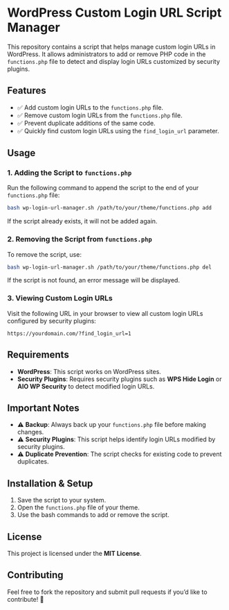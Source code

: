 # WordPress Custom Login URL Script Manager  

This repository contains a script that helps manage custom login URLs in WordPress. It allows administrators to add or remove PHP code in the `functions.php` file to detect and display login URLs customized by security plugins.  

## Features  
- ✅ Add custom login URLs to the `functions.php` file.  
- ✅ Remove custom login URLs from the `functions.php` file.  
- ✅ Prevent duplicate additions of the same code.  
- ✅ Quickly find custom login URLs using the `find_login_url` parameter.  

## Usage  

### 1. Adding the Script to `functions.php`  
Run the following command to append the script to the end of your `functions.php` file:  
```bash
bash wp-login-url-manager.sh /path/to/your/theme/functions.php add
```
If the script already exists, it will not be added again.  

### 2. Removing the Script from `functions.php`  
To remove the script, use:  
```bash
bash wp-login-url-manager.sh /path/to/your/theme/functions.php del
```
If the script is not found, an error message will be displayed.  

### 3. Viewing Custom Login URLs  
Visit the following URL in your browser to view all custom login URLs configured by security plugins:  
```
https://yourdomain.com/?find_login_url=1
```

## Requirements  
- **WordPress**: This script works on WordPress sites.  
- **Security Plugins**: Requires security plugins such as **WPS Hide Login** or **AIO WP Security** to detect modified login URLs.  

## Important Notes  
- ⚠ **Backup**: Always back up your `functions.php` file before making changes.  
- ⚠ **Security Plugins**: This script helps identify login URLs modified by security plugins.  
- ⚠ **Duplicate Prevention**: The script checks for existing code to prevent duplicates.  

## Installation & Setup  
1. Save the script to your system.  
2. Open the `functions.php` file of your theme.  
3. Use the bash commands to add or remove the script.  

## License  
This project is licensed under the **MIT License**.  

## Contributing  
Feel free to fork the repository and submit pull requests if you’d like to contribute! 🚀
